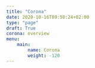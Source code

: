 ```yaml
---
title: "Corona"
date: 2020-10-16T09:50:24+02:00
type: "page"
draft: True
corona: overview
menu: 
    main:
        name: Corona
        weight: -120
---
```


